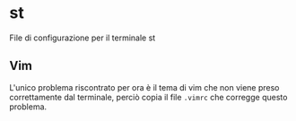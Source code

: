 # st
File di configurazione per il terminale st

## Vim
L'unico problema riscontrato per ora è il tema di vim che non viene preso correttamente dal terminale, perciò copia il file ``.vimrc`` che corregge questo problema. 
